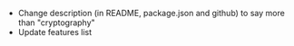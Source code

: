 -   Change description (in README, package.json and github) to say more than "cryptography"
-   Update features list
